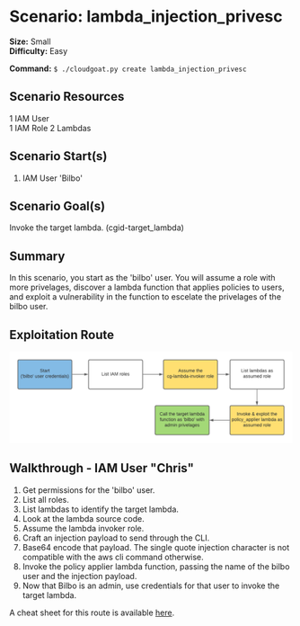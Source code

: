 
# Scenario: lambda_injection_privesc

**Size:** Small  
**Difficulty:** Easy

**Command:** `$ ./cloudgoat.py create lambda_injection_privesc`

## Scenario Resources

1 IAM User  
1 IAM Role 
2 Lambdas 


## Scenario Start(s)

1. IAM User 'Bilbo' 

## Scenario Goal(s)

Invoke the target lambda. (cgid-target_lambda)

## Summary

In this scenario, you start as the 'bilbo' user. You will assume a role with more privelages, discover a 
lambda function that applies policies to users, and exploit a vulnerability in the function to escelate 
the privelages of the bilbo user. 

## Exploitation Route

![Lucidchart Diagram](exploitation_route.png "Exploitation Route")


## Walkthrough - IAM User "Chris"

1. Get permissions for the 'bilbo' user.
2. List all roles.
3. List lambdas to identify the target lambda.
4. Look at the lambda source code.
5. Assume the lambda invoker role.
6. Craft an injection payload to send through the CLI.
7. Base64 encode that payload. The single quote injection character is not compatible with the aws cli command otherwise.
8. Invoke the policy applier lambda function, passing the name of the bilbo user and the injection payload. 
9. Now that Bilbo is an admin, use credentials for that user to invoke the target lambda. 

A cheat sheet for this route is available [here](./cheat_sheet.md).